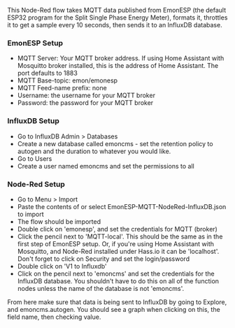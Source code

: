This Node-Red flow takes MQTT data published from EmonESP (the default ESP32 program for the Split Single Phase Energy Meter), formats it, throttles it to get a sample every 10 seconds, then sends it to an InfluxDB database. 

### EmonESP Setup
- MQTT Server: Your MQTT broker address. If using Home Assistant with Mosquitto broker installed, this is the address of Home Assistant. The port defaults to 1883
- MQTT Base-topic: emon/emonesp
- MQTT Feed-name prefix: none
- Username: the username for your MQTT broker
- Password: the password for your MQTT broker

### InfluxDB Setup
- Go to InfluxDB Admin > Databases
- Create a new database called emoncms - set the retention policy to autogen and the duration to whatever you would like. 
- Go to Users
- Create a user named emoncms and set the permissions to all

### Node-Red Setup
- Go to Menu > Import
- Paste the contents of or select EmonESP-MQTT-NodeRed-InfluxDB.json to import
- The flow should be imported
- Double click on 'emonesp', and set the credentials for MQTT (broker)
- Click the pencil next to 'MQTT-local'. This should be the same as in the first step of EmonESP setup. Or, if you're using Home Assistant with Mosquitto, and Node-Red installed under Hass.io it can be 'localhost'. Don't forget to click on Security and set the login/password
- Double click on 'V1 to Influxdb'
- Click on the pencil next to 'emoncms' and set the credentials for the InfluxDB database. You shouldn't have to do this on all of the function nodes unless the name of the database is not 'emoncms'. 


From here make sure that data is being sent to InfluxDB by going to Explore, and emoncms.autogen. You should see a graph when clicking on this, the field name, then checking value.
